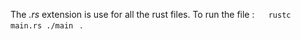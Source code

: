 The *.rs* extension is use for all the rust files.
To run the file :
` ` `  rustc main.rs
    ./main ` ` `.





